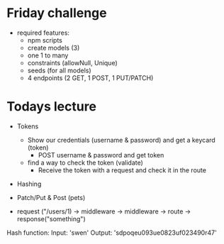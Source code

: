 # Friday challenge
- required features:
    - npm scripts
    - create models (3)
    - one 1 to many
    - constraints (allowNull, Unique)
    - seeds (for all models)
    - 4 endpoints (2 GET, 1 POST, 1 PUT/PATCH)

# Todays lecture

- Tokens
    - Show our credentials (username & password) and get a keycard (token)
        - POST username & password and get token
    - find a way to check the token (validate)
        - Receive the token with a request and check it in the route
- Hashing
- Patch/Put & Post (pets)

- request ("/users/1) -> middleware -> middleware -> route -> response("something")


Hash function:
Input: 'swen'
Output: 'sdpoqeu093ue0823uf023490r47'



























